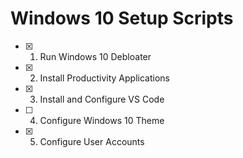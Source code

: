 # Windows 10 Setup Scripts

- [x] 1. Run Windows 10 Debloater
- [x] 2. Install Productivity Applications
- [x] 3. Install and Configure VS Code
- [ ] 4. Configure Windows 10 Theme
- [x] 5. Configure User Accounts
